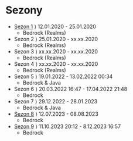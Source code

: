 # Sezony

* [Sezon 1](https://github.com/Huje22/Sezony/tree/main/Sezon%201-4) ⟩ 12.01.2020 - 25.01.2020
    * Bedrock (Realms)
* Sezon 2 ⟩ 25.01.2020 - xx.xx.2020
    * Bedrock (Realms)
* Sezon 3 ⟩ xx.xx.2020 - xx.xx.2020
    * Bedrock (Realms)
* Sezon 4 ⟩ xx.xx.2020 - xx.xx.2020
    * Bedrock (Realms)
* Sezon 5 ⟩ 19.01.2022 - 13.02.2022 00:34
    * Bedrock & Java
* Sezon 6 ⟩ 20.03.2022 16:47 - 17.04.2022 21:48
    * Bedrock 
* Sezon 7 ⟩ 29.12.2022 - 28.01.2023
    * Bedrock & Java
* [Sezon 8](https://github.com/Huje22/Sezony/tree/main/Sezon%208) ⟩ 12.07.2023 - 08.08.2023
    * Bedrock 
* [Sezon 9](https://github.com/Huje22/Sezony/tree/main/Sezon%209)  ⟩ 11.10.2023 20:12 - 8.12.2023 16:57
    * Bedrock 
